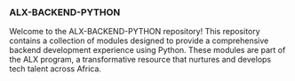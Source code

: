### ALX-BACKEND-PYTHON


Welcome to the ALX-BACKEND-PYTHON repository! This repository contains a collection of modules designed to provide a comprehensive backend development experience using Python. These modules are part of the ALX program, a transformative resource that nurtures and develops tech talent across Africa.